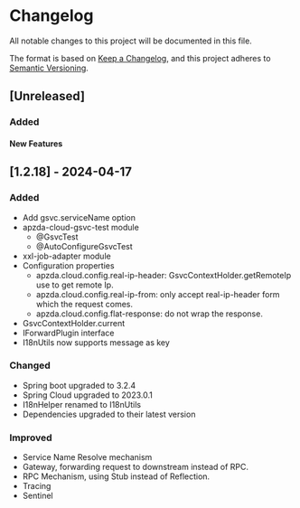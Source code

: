 # Changelog

All notable changes to this project will be documented in this file.

The format is based on [Keep a Changelog](https://keepachangelog.com/en/1.0.0/),
and this project adheres to [Semantic Versioning](https://semver.org/spec/v2.0.0.html).

## [Unreleased]

### Added

#### New Features

## [1.2.18] - 2024-04-17

### Added

- Add gsvc.serviceName option
- apzda-cloud-gsvc-test module
  - @GsvcTest
  - @AutoConfigureGsvcTest
- xxl-job-adapter module
- Configuration properties
  - apzda.cloud.config.real-ip-header: GsvcContextHolder.getRemoteIp use to get remote Ip.
  - apzda.cloud.config.real-ip-from: only accept real-ip-header form which the request comes.
  - apzda.cloud.config.flat-response: do not wrap the response.
- GsvcContextHolder.current
- IForwardPlugin interface
- I18nUtils now supports message as key 

### Changed

- Spring boot upgraded to 3.2.4
- Spring Cloud upgraded to 2023.0.1
- I18nHelper renamed to I18nUtils 
- Dependencies upgraded to their latest version

### Improved

- Service Name Resolve mechanism
- Gateway, forwarding request to downstream instead of RPC.
- RPC Mechanism, using Stub instead of Reflection.
- Tracing
- Sentinel
